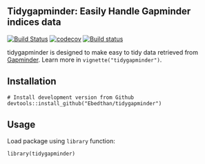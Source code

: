 ## Tidygapminder: Easily Handle Gapminder indices data

[![Build Status](https://travis-ci.org/Ebedthan/tidygapminder.svg)](https://travis-ci.org/Ebedthan/tidygapminder)
[![codecov](https://codecov.io/gh/Ebedthan/tidygapminder/branch/master/graph/badge.svg)](https://codecov.io/gh/Ebedthan/tidygapminder)
[![Build status](https://ci.appveyor.com/api/projects/status/01ss9tmkw5jyaqfu?svg=true)](https://ci.appveyor.com/project/Ebedthan/tidygapminder)

tidygapminder is designed to make easy to tidy data retrieved from [Gapminder](https://www.gapminder.org). Learn more in `vignette("tidygapminder")`.

## Installation

```
# Install development version from Github
devtools::install_github("Ebedthan/tidygapminder")
```
## Usage

Load package using `library` function:

```
library(tidygapminder)
```

